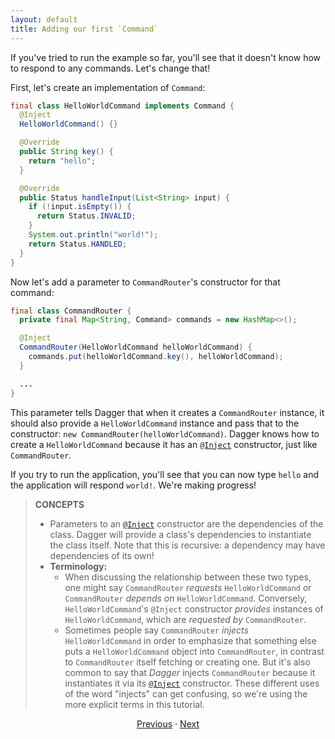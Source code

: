 ```yaml
---
layout: default
title: Adding our first `Command`
---
```


If you've tried to run the example so far, you'll see that it doesn't know how
to respond to any commands. Let's change that!

First, let's create an implementation of `Command`:

```java
final class HelloWorldCommand implements Command {
  @Inject
  HelloWorldCommand() {}

  @Override
  public String key() {
    return "hello";
  }

  @Override
  public Status handleInput(List<String> input) {
    if (!input.isEmpty()) {
      return Status.INVALID;
    }
    System.out.println("world!");
    return Status.HANDLED;
  }
}
```

Now let's add a parameter to `CommandRouter`'s constructor for that command:

```java
final class CommandRouter {
  private final Map<String, Command> commands = new HashMap<>();

  @Inject
  CommandRouter(HelloWorldCommand helloWorldCommand) {
    commands.put(helloWorldCommand.key(), helloWorldCommand);
  }

  ...
}
```

This parameter tells Dagger that when it creates a `CommandRouter` instance, it
should also provide a `HelloWorldCommand` instance and pass that to the
constructor: `new CommandRouter(helloWorldCommand)`. Dagger knows how to create
a `HelloWorldCommand` because it has an [`@Inject`] constructor, just like
`CommandRouter`.

If you try to run the application, you'll see that you can now type `hello` and
the application will respond `world!`. We're making progress!

> **CONCEPTS**
>
> *   Parameters to an [`@Inject`] constructor are the dependencies of the
>     class. Dagger will provide a class's dependencies to instantiate the class
>     itself. Note that this is recursive: a dependency may have dependencies of
>     its own!
> *   **Terminology:**
>     *   When discussing the relationship between these two types, one might
>         say `CommandRouter` _requests_ `HelloWorldCommand` or `CommandRouter`
>         _depends on_ `HelloWorldCommand`. Conversely, `HelloWorldCommand`'s
>         `@Inject` constructor _provides_ instances of `HelloWorldCommand`,
>         which are _requested by_ `CommandRouter`.
>     *   Sometimes people say `CommandRouter` _injects_ `HelloWorldCommand` in
>         order to emphasize that something else puts a `HelloWorldCommand`
>         object into `CommandRouter`, in contrast to `CommandRouter` itself
>         fetching or creating one. But it's also common to say that _Dagger_
>         injects `CommandRouter` because it instantiates it via its [`@Inject`]
>         constructor. These different uses of the word "injects" can get
>         confusing, so we're using the more explicit terms in this tutorial.

<section style="text-align: center" markdown="1">

[Previous](02-initial-dagger) · [Next](04-depending-on-interface)

</section>

[`@Inject`]: http://docs.oracle.com/javaee/7/api/javax/inject/Inject.html
